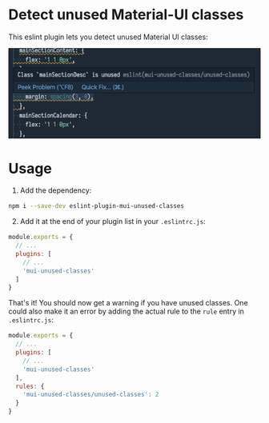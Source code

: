 # Detect unused Material-UI classes

This eslint plugin lets you detect unused Material UI classes:

![Example image of the rule working](./.github/preview.png)

# Usage

1. Add the dependency:
```sh
npm i --save-dev eslint-plugin-mui-unused-classes
```

2. Add it at the end of your plugin list in your `.eslintrc.js`:
```js
module.exports = {
  // ...
  plugins: [
    // ...
    'mui-unused-classes'
  ]
}
```

That's it! You should now get a warning if you have unused classes. One could also make it an error by adding the actual rule to the `rule` entry in `.eslintrc.js`:

```js
module.exports = {
  // ...
  plugins: [
    // ...
    'mui-unused-classes'
  ],
  rules: {
    'mui-unused-classes/unused-classes': 2
  }
}
```
